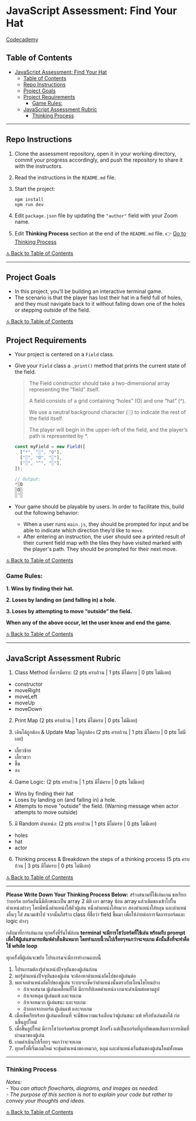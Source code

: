 # JavaScript Assessment: Find Your Hat

[Codecademy](https://www.codecademy.com/projects/practice/find-your-hat)

## Table of Contents

- [JavaScript Assessment: Find Your Hat](#javascript-assessment-find-your-hat)
  - [Table of Contents](#table-of-contents)
  - [Repo Instructions](#repo-instructions)
  - [Project Goals](#project-goals)
  - [Project Requirements](#project-requirements)
    - [Game Rules:](#game-rules)
  - [JavaScript Assessment Rubric](#javascript-assessment-rubric)
    - [Thinking Process](#thinking-process)

---

## Repo Instructions

1. Clone the assessment repository, open it in your working directory, commit your progress accordingly, and push the repository to share it with the instructors.
2. Read the instructions in the `README.md` file.
3. Start the project:

   ```terminal
   npm install
   npm run dev
   ```

4. Edit `package.json` file by updating the `"author"` field with your Zoom name.
5. Edit **Thinking Process** section at the end of the `README.md` file. 👉 [Go to Thinking Process](#thinking-process)

[🔝 Back to Table of Contents](#table-of-contents)

---

## Project Goals

- In this project, you’ll be building an interactive terminal game.
- The scenario is that the player has lost their hat in a field full of holes, and they must navigate back to it without falling down one of the holes or stepping outside of the field.

[🔝 Back to Table of Contents](#table-of-contents)

## Project Requirements

- Your project is centered on a `Field` class.
- Give your `Field` class a `.print()` method that prints the current state of the field.

  > The Field constructor should take a two-dimensional array representing the “field” itself.
  >
  > A field consists of a grid containing “holes” (O) and one “hat” (^).
  >
  > We use a neutral background character (░) to indicate the rest of the field itself.
  >
  > The player will begin in the upper-left of the field, and the player’s path is represented by \*.

  ```js
  const myField = new Field([
  	["*", "░", "O"],
  	["░", "O", "░"],
  	["░", "^", "░"],
  ]);

  // Output:
  *░O
  ░O░
  ░^░

  ```

- Your game should be playable by users. In order to facilitate this, build out the following behavior:

  - When a user runs `main.js`, they should be prompted for input and be able to indicate which direction they’d like to `move`.
  - After entering an instruction, the user should see a printed result of their current field map with the tiles they have visited marked with the player's path. They should be prompted for their next move.

[🔝 Back to Table of Contents](#table-of-contents)

### Game Rules:

**1. Wins by finding their hat.**

**2. Loses by landing on (and falling in) a hole.**

**3. Loses by attempting to move “outside” the field.**

**When any of the above occur, let the user know and end the game.**

[🔝 Back to Table of Contents](#table-of-contents)

---

## JavaScript Assessment Rubric

1. Class Method ที่ควรมีครบ: (2 pts ครบถ้วน | 1 pts มีไม่ครบ | 0 pts ไม่มีเลย)

- constructor
- moveRight
- moveLeft
- moveUp
- moveDown

2. Print Map (2 pts ครบถ้วน | 1 pts มีไม่ครบ | 0 pts ไม่มีเลย)

3. เดินได้ถูกต้อง & Update Map ได้ถูกต้อง (2 pts ครบถ้วน | 1 pts มีไม่ครบ | 0 pts ไม่มีเลย)

- เลี้ยวซ้าย
- เลี้ยวขวา
- ขึ้น
- ลง

4. Game Logic: (2 pts ครบถ้วน | 1 pts มีไม่ครบ | 0 pts ไม่มีเลย)

- Wins by finding their hat
- Loses by landing on (and falling in) a hole.
- Attempts to move "outside" the field. (Warning message when actor attempts to move outside)

5. มี Random ตำแหน่ง: (2 pts ครบถ้วน | 1 pts มีไม่ครบ | 0 pts ไม่มีเลย)

- holes
- hat
- actor

6. Thinking process & Breakdown the steps of a thinking process (5 pts ครบถ้วน | 3 pts มีไม่ครบ | 0 pts ไม่มีเลย)

[🔝 Back to Table of Contents](#table-of-contents)

---

**Please Write Down Your Thinking Process Below:**
สร้างสนามที่ใช้เล่นเกม ขอเรียกว่าบอร์ด
บอร์ดอันนี้มีลักษณะเป็น array 2 มิติ เอา array ซ้อน array แล้วเติมของเข้าไปในตำแหน่งต่างๆ โดยมีหนึ่งตำแหน่งใส่ตัวผู้เล่น หนึ่งตำแหน่งใส่หมวก สองตำแหน่งใส่หลุม และตำแหน่งอื่นๆ ใส่ สนามเข้าไป จากนั้นก็สร้าง class ที่ชื่อว่า field ขึ้นมา เพื่อให้ง่ายต่อการจัดการบอร์ดและ logic ต่างๆ

กลับมาที่การเล่นเกม ทุกครั้งที่รันไฟล์บน **terminal จะมีการโชว์บอร์ดที่ใช้เล่น พร้อมกับ prompt เพื่อให้ผู้เล่นสามารถพิมพ์คำสั่งเดินหมาก โดยทำแบบนี้วนไปเรื่อยๆจนกว่าจะจบเกม ดังนั้นสิ่งที่จะทำคือใช้ while loop**

ทุกครั้งที่ผู้เล่นจะขยับ โปรแกรมจะมีการทำงานแบบนี้

1. โปรแกรมต้องรู้ตำแหน่งปัจจุบันของผู้เล่นก่อน
2. พอรู้ตำแหน่งปัจจุบันของผู้เล่น จะต้องหาตำแหน่งถัดไปของผู้เล่นต่อ
3. พอเจอตำแหน่งถัดไปของผู้เล่น ระบบจะเช็คว่าตำแหน่งนั้นตรงกับเงื่อนไขไหนบ้าง
   - ถ้าเจอสนาม ผู้เล่นเคลื่อนที่ได้ มีการอัปเดตตำแหน่ง เกมจะดำเนินต่อตามลูป
   - ถ้าเจอหลุม ผู้เล่นแพ้ และจบเกม
   - ถ้าเจอหมวก ผู้เล่นชนะ และจบเกม
   - ถ้าออกจากบอร์ด ผู้เล่นแพ้ และจบเกม
4. เมื่อเช็คเรียบร้อย ผู้เล่นเคลื่อนที่ จะมีข้อความแจ้งเตือนว่าผู้เล่นชนะ แพ้ หรือยังเล่นต่อได้ ก่อนขึ้นลูปใหม่
5. เมื่อขึ้นลูปใหม่ มีการโชว์บอร์ดพร้อม prompt อีกครั้ง แต่เป็นบอร์ดที่ถูกอัพเดตเส้นทางการเดินที่ผ่านมาของผู้เล่น
6. เกมดำเนินไปเรื่อยๆ จนกว่าจะจบเกม
7. ทุกครั้งที่เริ่มเกมใหม่ จะสุ่มตำแหน่งของหมวก, หลุม และตำแหน่งเริ่มต้นของผู้เล่นใหม่ทั้งหมด

---

### Thinking Process

_Notes:_<br>
_- You can attach flowcharts, diagrams, and images as needed._<br>
_- The purpose of this section is not to explain your code but rather to convey your thoughts and ideas._

[🔝 Back to Table of Contents](#table-of-contents)
